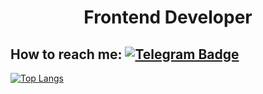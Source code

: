 
<h1 align="center">
  Frontend Developer
</h1>

## How to reach me: [![Telegram Badge](https://img.shields.io/badge/-Lehnele-blue?style=flat&logo=Telegram&logoColor=white)](https://t.me/Lehnele)

[![Top Langs](https://github-readme-stats.vercel.app/api/top-langs/?username=Lehnele&layout=compact&theme=vision-friendly-dark)](https://github.com/anuraghazra/github-readme-stats)
